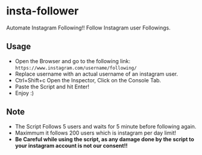 # insta-follower
Automate Instagram Following!! Follow Instagram user Followings.

## Usage

 * Open the Browser and go to the following link: `https://www.instagram.com/username/following/`
 * Replace username with an actual username of an instagram user.
 * Ctrl+Shift+c Open the Inspector, Click on the Console Tab.
 * Paste the Script and hit Enter!
 * Enjoy :)

## Note

  * The Script Follows 5 users and waits for 5 minute before following again.
  * Maximmum it follows 200 users which is instagram per day limit!
  * **Be Careful while using the script, as any damage done by the script to your instagram account is not our consent!!**
